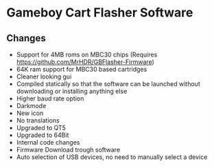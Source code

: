 Gameboy Cart Flasher Software
====================================

Changes
---------------------------------
- Support for 4MB roms on MBC30 chips (Requires https://github.com/MrHDR/GBFlasher-Firmware)
- 64K ram support for MBC30 based cartridges
- Cleaner looking gui
- Compiled statically so that the software can be launched without downloading or installing anything else
- Higher baud rate option
- Darkmode
- New icon
- No translations
- Upgraded to QT5
- Upgraded to 64Bit
- Internal code changes
- Firmware Download trough software
- Auto selection of USB devices, no need to manually select a device
